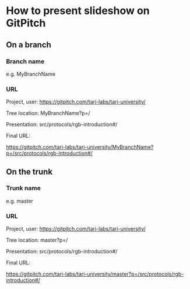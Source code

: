 # How to present slideshow on GitPitch

## On a branch
### Branch name 
e.g. MyBranchName

### URL
Project, user:   https://gitpitch.com/tari-labs/tari-university/

Tree location:   MyBranchName?p=/

Presentation:    src/protocols/rgb-introduction#/

Final URL:

https://gitpitch.com/tari-labs/tari-university/MyBranchName?p=/src/protocols/rgb-introduction#/

## On the trunk
### Trunk name
e.g. master
### URL
Project, user:   https://gitpitch.com/tari-labs/tari-university/

Tree location:   master?p=/

Presentation:    src/protocols/rgb-introduction#/

Final URL:

https://gitpitch.com/tari-labs/tari-university/master?p=/src/protocols/rgb-introduction#/
